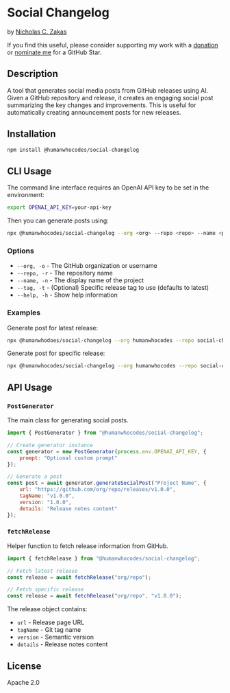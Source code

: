 # Social Changelog

by [Nicholas C. Zakas](https://humanwhocodes.com)

If you find this useful, please consider supporting my work with a [donation](https://humanwhocodes.com/donate) or [nominate me](https://stars.github.com/nominate/) for a GitHub Star.

## Description

A tool that generates social media posts from GitHub releases using AI. Given a GitHub repository and release, it creates an engaging social post summarizing the key changes and improvements. This is useful for automatically creating announcement posts for new releases.

## Installation

```bash
npm install @humanwhocodes/social-changelog
```

## CLI Usage

The command line interface requires an OpenAI API key to be set in the environment:

```bash
export OPENAI_API_KEY=your-api-key
```

Then you can generate posts using:

```bash
npx @humanwhocodes/social-changelog --org <org> --repo <repo> --name <project-name>
```

### Options

* `--org, -o` - The GitHub organization or username
* `--repo, -r` - The repository name
* `--name, -n` - The display name of the project
* `--tag, -t` - (Optional) Specific release tag to use (defaults to latest)
* `--help, -h` - Show help information

### Examples

Generate post for latest release:

```bash
npx @humanwhodoes/social-changelog --org humanwhocodes --repo social-changelog --name "Social Changelog"
```

Generate post for specific release:

```bash
npx @humanwhocodes/social-changelog --org humanwhocodes --repo social-changelog --name "Social Changelog" --tag v1.0.0
```

## API Usage

### `PostGenerator`

The main class for generating social posts.

```javascript
import { PostGenerator } from "@humanwhocodes/social-changelog";

// Create generator instance
const generator = new PostGenerator(process.env.OPENAI_API_KEY, {
    prompt: "Optional custom prompt"
});

// Generate a post
const post = await generator.generateSocialPost("Project Name", {
    url: "https://github.com/org/repo/releases/v1.0.0",
    tagName: "v1.0.0",
    version: "1.0.0",
    details: "Release notes content"
});
```

### `fetchRelease`

Helper function to fetch release information from GitHub.

```javascript
import { fetchRelease } from "@humanwhocodes/social-changelog";

// Fetch latest release
const release = await fetchRelease("org/repo");

// Fetch specific release
const release = await fetchRelease("org/repo", "v1.0.0");
```

The release object contains:

* `url` - Release page URL
* `tagName` - Git tag name
* `version` - Semantic version
* `details` - Release notes content

## License

Apache 2.0
